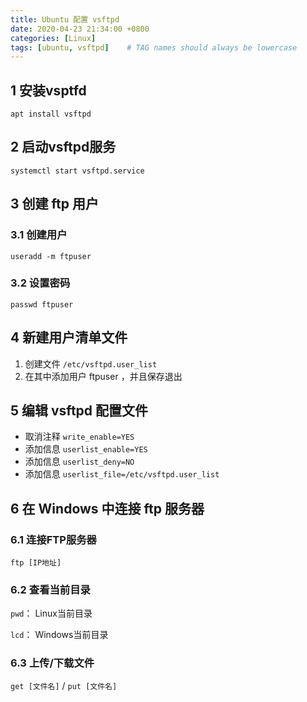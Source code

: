 ```yaml
---
title: Ubuntu 配置 vsftpd
date: 2020-04-23 21:34:00 +0800
categories: [Linux]
tags: [ubuntu, vsftpd]    # TAG names should always be lowercase
---
```


## 1 安装vsptfd

`apt install vsftpd`

## 2 启动vsftpd服务

`systemctl start vsftpd.service`

## 3 创建 ftp 用户

### 3.1 创建用户

`useradd -m ftpuser`

### 3.2 设置密码

`passwd ftpuser`

## 4 新建用户清单文件

1. 创建文件 `/etc/vsftpd.user_list`
2. 在其中添加用户 ftpuser ，并且保存退出

## 5 编辑 vsftpd 配置文件

* 取消注释 `write_enable=YES`
* 添加信息 `userlist_enable=YES`
* 添加信息 `userlist_deny=NO`
* 添加信息 `userlist_file=/etc/vsftpd.user_list`

## 6 在 Windows 中连接 ftp 服务器

### 6.1 连接FTP服务器

`ftp [IP地址]`

### 6.2 查看当前目录

`pwd`： Linux当前目录

`lcd`： Windows当前目录

### 6.3 上传/下载文件

`get [文件名]` / `put [文件名]`
